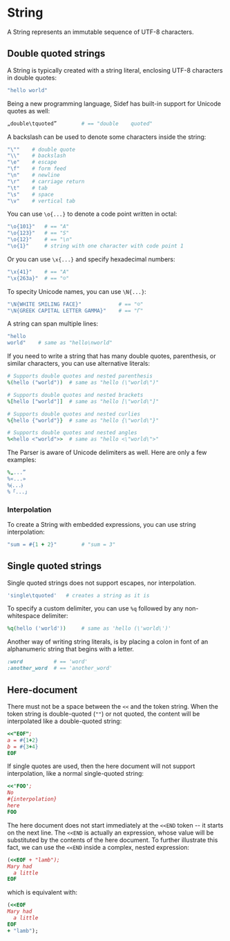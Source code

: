 # String

A String represents an immutable sequence of UTF-8 characters.

## Double quoted strings


A String is typically created with a string literal, enclosing UTF-8 characters in double quotes:

```ruby
"hello world"
```


Being a new programming language, Sidef has built-in support for Unicode quotes as well:

```ruby
„double\tquoted”        # == "double    quoted"
```

A backslash can be used to denote some characters inside the string:

```ruby
"\""    # double quote
"\\"    # backslash
"\e"    # escape
"\f"    # form feed
"\n"    # newline
"\r"    # carriage return
"\t"    # tab
"\s"    # space
"\v"    # vertical tab
```


You can use `\o{...}` to denote a code point written in octal:

```ruby
"\o{101}"   # == "A"
"\o{123}"   # == "S"
"\o{12}"    # == "\n"
"\o{1}"     # string with one character with code point 1
```


Or you can use `\x{...}` and specify hexadecimal numbers:

```ruby
"\x{41}"    # == "A"
"\x{263a}"  # == "☺"
```


To specity Unicode names, you can use `\N{...}`:

```ruby
"\N{WHITE SMILING FACE}"            # == "☺"
"\N{GREEK CAPITAL LETTER GAMMA}"    # == "Γ"
```


A string can span multiple lines:

```ruby
"hello
world"    # same as "hello\nworld"
```


If you need to write a string that has many double quotes, parenthesis, or similar characters, you can use alternative literals:

```ruby
# Supports double quotes and nested parenthesis
%(hello ("world"))  # same as "hello (\"world\")"

# Supports double quotes and nested brackets
%[hello ["world"]]  # same as "hello [\"world\"]"

# Supports double quotes and nested curlies
%{hello {"world"}}  # same as "hello {\"world\"}"

# Supports double quotes and nested angles
%<hello <"world">>  # same as "hello <\"world\">"
```


The Parser is aware of Unicode delimiters as well. Here are only a few examples:

```ruby
%„...”
%«...»
%⦑...⦒
%「...」
```


### Interpolation

To create a String with embedded expressions, you can use string interpolation:

```ruby
"sum = #{1 + 2}"        # "sum = 3"
```

## Single quoted strings

Single quoted strings does not support escapes, nor interpolation.

```ruby
'single\tquoted'   # creates a string as it is
```

To specify a custom delimiter, you can use `%q` followed by any non-whitespace delimiter:

```ruby
%q(hello ('world'))     # same as 'hello (\'world\')'
```

Another way of writing string literals, is by placing a colon in font of an alphanumeric string that begins with a letter.

```ruby
:word          # == 'word'
:another_word  # == 'another_word'
```

## Here-document

There must not be a space between the `<<` and the token string.
When the token string is double-quoted (`""`) or not quoted,
the content will be interpolated like a double-quoted string:

```ruby
<<"EOF";
a = #{1+2}
b = #{3+4}
EOF
```


If single quotes are used, then the here document will not support interpolation, like a normal single-quoted string:

```ruby
<<'FOO';
No
#{interpolation}
here
FOO
```


The here document does not start immediately at the `<<END` token -- it starts on the next line. The `<<END` is actually an expression, whose value will be substituted by the contents of the here document.
To further illustrate this fact, we can use the `<<END` inside a complex, nested expression:

```ruby
(<<EOF + "lamb");
Mary had
  a little
EOF
```


which is equivalent with:

```ruby
(<<EOF
Mary had
  a little
EOF
+ "lamb");
```
